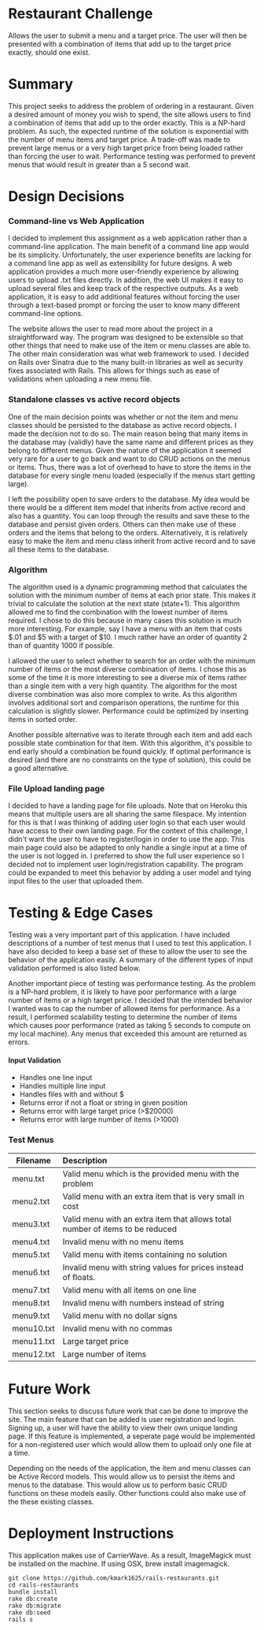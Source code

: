 # Restaurant Challenge
Allows the user to submit a menu and a target price. The user will then be presented with a combination of items that add up to the target price exactly, should one exist.

# Summary
This project seeks to address the problem of ordering in a restaurant. Given a desired amount of money you wish to spend, the site allows users to find a combination of items that add up to the order exactly. This is a NP-hard problem. As such, the expected runtime of the solution is exponential with the number of menu items and target price. A trade-off was made to prevent large menus or a very high target price from being loaded rather than forcing the user to wait. Performance testing was performed to prevent menus that would result in greater than a 5 second wait.

# Design Decisions
### Command-line vs Web Application
I decided to implement this assignment as a web application rather than a command-line application. The main benefit of a command line app would be its simplicity. Unfortunately, the user experience benefits are lacking for a command line app as well as extensibility for future designs. A web application provides a much more user-friendly experience by allowing users to upload .txt files directly. In addition, the web UI makes it easy to upload several files and keep track of the respective outputs. As a web application, it is easy to add additional features without forcing the user through a text-based prompt or forcing the user to know many different command-line options.

The website allows the user to read more about the project in a straightforward way. The program was designed to be extensible so that other things that need to make use of the item or menu classes are able to. The other main consideration was what web framework to used. I decided on Rails over Sinatra due to the many built-in libraries as well as security fixes associated with Rails. This allows for things such as ease of validations when uploading a new menu file.

### Standalone classes vs active record objects
One of the main decision points was whether or not the item and menu classes should be persisted to the database as active record objects. I made the decision not to do so. The main reason being that many items in the database may (validly) have the same name and different prices as they belong to different menus. Given the nature of the application it seemed very rare for a user to go back and want to do CRUD actions on the menus or items. Thus, there was a lot of overhead to have to store the items in the database for every single menu loaded (especially if the menus start getting large).

I left the possibility open to save orders to the database. My idea would be there would be a different item model that inherits from active record and also has a quantity. You can loop through the results and save these to the database and persist given orders. Others can then make use of these orders and the items that belong to the orders. Alternatively, it is relatively easy to make the item and menu class inherit from active record and to save all these items to the database.

### Algorithm
The algorithm used is a dynamic programming method that calculates the solution with the minimum number of items at each prior state. This makes it trivial to calculate the solution at the next state (state+1). This algorithm allowed me to find the combination with the lowest number of items required. I chose to do this because in many cases this solution is much more interesting. For example, say I have a menu with an item that costs $.01 and $5 with a target of $10. I much rather have an order of quantity 2 than of quantity 1000 if possible.

I allowed the user to select whether to search for an order with the minimum number of items or the most diverse combination of items. I chose this as some of the time it is more interesting to see a diverse mix of items rather than a single item with a very high quantity. The algorithm for the most diverse combination was also more complex to write. As this algorithm involves additional sort and comparison operations, the runtime for this calculation is slightly slower. Performance could be optimized by inserting items in sorted order.

Another possible alternative was to iterate through each item and add each possible state combination for that item. With this algorithm, it's possible to end early should a combination be found quickly. If optimal performance is desired (and there are no constraints on the type of solution), this could be a good alternative.

### File Upload landing page
I decided to have a landing page for file uploads. Note that on Heroku this means that multiple users are all sharing the same filespace. My intention for this is that I was thinking of adding user login so that each user would have access to their own landing page. For the context of this challenge, I didn't want the user to have to register/login in order to use the app. This main page could also be adapted to only handle a single input at a time of the user is not logged in. I preferred to show the full user experience so I decided not to implement user login/registration capability. The program could be expanded to meet this behavior by adding a user model and tying input files to the user that uploaded them.

# Testing & Edge Cases
Testing was a very important part of this application. I have included descriptions of a number of test menus that I used to test this application. I have also decided to keep a base set of these to allow the user to see the behavior of the application easily. A summary of the different types of input validation performed is also listed below.

Another important piece of testing was performance testing. As the problem is a NP-hard problem, it is likely to have poor performance with a large number of items or a high target price. I decided that the intended behavior I wanted was to cap the number of allowed items for performance. As a result, I performed scalability testing to determine the number of items which causes poor performance (rated as taking 5 seconds to compute on my local machine). Any menus that exceeded this amount are returned as errors.

#### Input Validation
* Handles one line input
* Handles multiple line input
* Handles files with and without $
* Returns error if not a float or string in given position
* Returns error with large target price (>$20000)
* Returns error with large number of items (>1000)

### Test Menus

| Filename | Description |
| ------------ | :----------------- |
| menu.txt | Valid menu which is the provided menu with the problem |
| menu2.txt | Valid menu with an extra item that is very small in cost |
| menu3.txt | Valid menu with an extra item that allows total number of items to be reduced |
| menu4.txt | Invalid menu with no menu items |
| menu5.txt | Valid menu with items containing no solution |
| menu6.txt | Invalid menu with string values for prices instead of floats. |
| menu7.txt | Valid menu with all items on one line |
| menu8.txt | Invalid menu with numbers instead of string |
| menu9.txt | Valid menu with no dollar signs |
| menu10.txt | Invalid menu with no commas |
| menu11.txt | Large target price |
| menu12.txt | Large number of items |

# Future Work
This section seeks to discuss future work that can be done to improve the site. The main feature that can be added is user registration and login. Signing up, a user will have the ability to view their own unique landing page. If this feature is implemented, a seperate page would be implemented for a non-registered user which would allow them to upload only one file at a time.

Depending on the needs of the application, the item and menu classes can be Active Record models. This would allow us to persist the items and menus to the database. This would allow us to perform basic CRUD functions on these models easily. Other functions could also make use of the these existing classes.

# Deployment Instructions
This application makes use of CarrierWave. As a result, ImageMagick must be installed on the machine. If using OSX, brew install imagemagick.

```
git clone https://github.com/kmark1625/rails-restaurants.git
cd rails-restaurants
bundle install
rake db:create
rake db:migrate
rake db:seed
rails s
```


